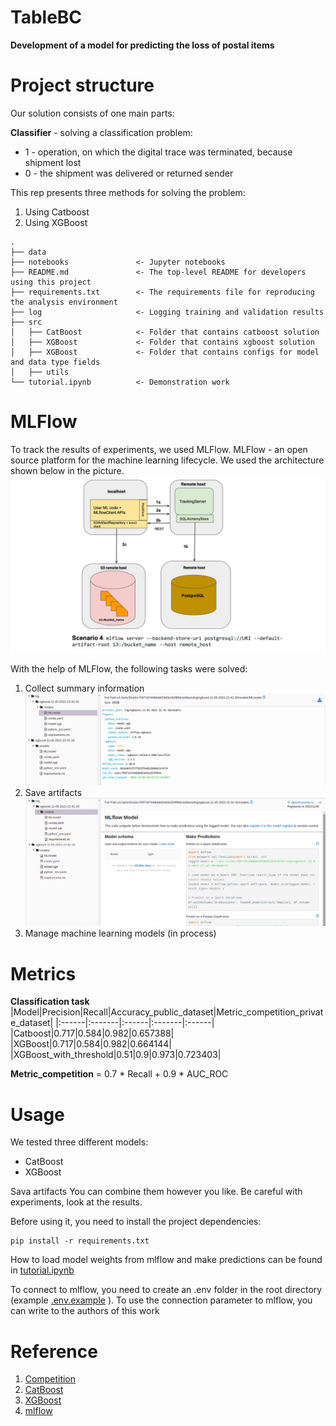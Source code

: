 # TableBC
**Development of a model for predicting the loss of postal items**

# Project structure

Our solution consists of one main parts:

**Сlassifier** - solving a classification problem:
 - 1 - operation, on which the digital trace was terminated, because shipment lost
 - 0 - the shipment was delivered or returned sender

This rep presents three methods for solving the problem:
1. Using Catboost 
2. Using XGBoost

```
.
├── data
├── notebooks               <- Jupyter notebooks
├── README.md               <- The top-level README for developers using this project
├── requirements.txt        <- The requirements file for reproducing the analysis environment
├── log                     <- Logging training and validation results
├── src
│   ├── СatBoost            <- Folder that contains catboost solution
│   ├── XGBoost             <- Folder that contains xgboost solution
│   ├── XGBoost             <- Folder that contains configs for model and data type fields
│   ├── utils
└── tutorial.ipynb          <- Demonstration work
```

# MLFlow 
To track the results of experiments, we used MLFlow. MLFlow - an open source platform for the machine learning lifecycle. We used the architecture shown below in the picture. 
![Pipeline](./data/mlflow-arc.png)


With the help of MLFlow, the following tasks were solved:
1. Collect summary information
![summary information](./data/collecting_data.png)
2. Save artifacts
 ![summary information](./data/artifacts.png)
3. Manage machine learning models (in process)

# Metrics
**Classification task**
|Model|Precision|Recall|Accuracy_public_dataset|Metric_competition_private_dataset|
|:------|:-------|:------|:-------|:------|
|Catboost|0.717|0.584|0.982|0.657388|
|XGBoost|0.717|0.584|0.982|0.664144|
|XGBoost_with_threshold|0.51|0.9|0.973|0.723403|

**Metric_competition** = 0.7 * Recall + 0.9 * AUC_ROC

# Usage
We tested three different models:
- CatBoost
- XGBoost

Sava artifacts
You can combine them however you like. Be careful with experiments, look at the results.

Before using it, you need to install the project dependencies:
```
pip install -r requirements.txt 
```

How to load model weights from mlflow and make predictions can be found in [tutorial.ipynb](./tutorial.ipynb) 

To connect to mlflow, you need to create an .env folder in the root directory (example [.env.example](./.env.example) ). To use the connection parameter to mlflow, you can write to the authors of this work

# Reference 
1. [Competition](https://hacks-ai.ru/championships/758467)
2. [CatBoost](https://catboost.ai/)
3. [XGBoost](https://xgboost.readthedocs.io/en/stable/index.html)
4. [mlflow](https://mlflow.org/)

